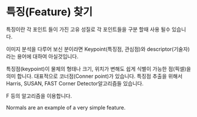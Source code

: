 # 특징(Feature) 찾기 

특징이란 각 포인트 들이 가진 고유 성질로 각 포인트들을 구분 할때 사용 될수 있습니다. 

이미지 분석을 다루어 보신 분이라면 Keypoint(특징점, 관심점)와 descriptor(기술자)라는 용어에 대하여 아실것입니다. 

특징점(keypoint)이 물체의 형태나 크기, 위치가 변해도 쉽게 식별이 가능한 점(픽셀)을 의미 합니다. 대표적으로 코너점(Conner point)가 있습니다. 특징점 추출을 위해서  Harris, SUSAN, FAST Corner Detector알고리즘들 있습니다. 


F 등의 알고리즘을 이용합니다. 





Normals are an example of a very simple feature. 

